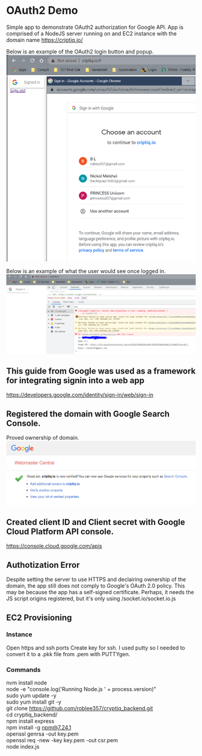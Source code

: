 # OAuth2 Demo
Simple app to demonstrate OAuth2 authorization for Google API.
App is comprised of a NodeJS server running on and EC2 instance with the domain name https://criptiq.io/ 

Below is an example of the OAuth2 login button and popup.
![](images/choose%20account.PNG)

Below is an example of what the user would see once logged in.
![](images/Criptiq.io%20Success.PNG)

## This guide from Google was used as a framework for integrating signin into a web app
https://developers.google.com/identity/sign-in/web/sign-in

## Registered the domain with Google Search Console.
Proved ownership of domain.<br>
![](images/Criptiq%20domain%20verification.PNG)

## Created client ID and Client secret with Google Cloud Platform API console.
https://console.cloud.google.com/apis

## Authotization Error
Despite setting the server to use HTTPS and declairing ownership of the domain, the app still does not comply to Google's OAuth 2.0 policy. This may be because the app has a self-signed certificate. Perhaps, it needs the JS script origins registered, but it's only using /socket.io/socket.io.js 

## EC2 Provisioning
### Instance
Open https and ssh ports
Create key for ssh. I used putty so I needed to convert it to a .pkk file from .pem with PUTTYgen.
### Commands
nvm install node	<br>
node -e "console.log('Running Node.js ' + process.version)"	<br>
sudo yum update -y	<br>
sudo yum install git -y	<br>
git clone https://github.com/roblee357/cryptiq_backend.git	<br>
cd cryptiq_backend/	<br>
npm install express	<br>
npm install -g npm@7.24.1	<br>
openssl genrsa -out key.pem	<br>
openssl req -new -key key.pem -out csr.pem	<br>
node index.js	<br>


